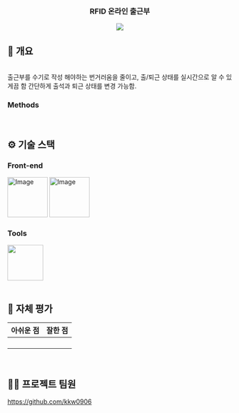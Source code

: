 <div align="center">

### RFID 온라인 출근부

[<img src="https://img.shields.io/badge/프로젝트 기간-2024.12.23~-0000FF?style=flat&logo=&logoColor=white" />]()


</div> 

## 📝 개요
</br>
출근부를 수기로 작성 해야하는 번거러움을 줄이고, 출/퇴근 상태를 실시간으로 알 수 있게끔 함 
간단하게 출석과 퇴근 상태를 변경 가능함.


<br />

### Methods







<br />

## ⚙ 기술 스택
### Front-end
<div>
<img width="90" alt="Image" src="https://github.com/user-attachments/assets/5ea17a38-71d9-4301-b701-e6b51f871b86" />
<img width="90" alt="Image" src="https://github.com/user-attachments/assets/8039f347-29d9-4018-ba79-901e5410484a" />
</div>

### Tools
<div>
<img src="https://github.com/yewon-Noh/readme-template/blob/main/skills/Github.png?raw=true" width="80">
</div>

<br />

## 🤔 자체 평가
| 아쉬운 점 | 잘한 점 |
| :-: | :-: |
|  |  |
|  |  |
|  |  |
|  |  |

<br />

## 💁‍♂️ 프로젝트 팀원
https://github.com/kkw0906

